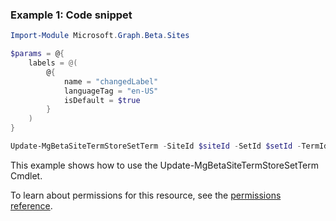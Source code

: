 ### Example 1: Code snippet

```powershell
Import-Module Microsoft.Graph.Beta.Sites

$params = @{
	labels = @(
		@{
			name = "changedLabel"
			languageTag = "en-US"
			isDefault = $true
		}
	)
}

Update-MgBetaSiteTermStoreSetTerm -SiteId $siteId -SetId $setId -TermId $termId -BodyParameter $params
```
This example shows how to use the Update-MgBetaSiteTermStoreSetTerm Cmdlet.

To learn about permissions for this resource, see the [permissions reference](/graph/permissions-reference).

